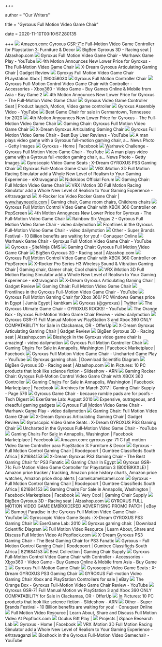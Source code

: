 +++
        
author = "Our Writers"
        
title = "Gyroxus Full Motion Video Game Chair"
        
date = 2020-11-10T00:10:57.280135
        
+++
[ ![](https://images-na.ssl-images-amazon.com/images/I/81utsC%2BsKfL._AC_SL1500_.jpg)](https://images-na.ssl-images-amazon.com/images/I/81utsC%2BsKfL._AC_SL1500_.jpg) Amazon.com: Gyroxus GSR-71c Full-Motion Video Game Controller for  Playstation 3: Furniture & Decor
[ ![](https://cdn.alzashop.com/ImgW.ashx?fd=f3&cd=BGB500b)](https://cdn.alzashop.com/ImgW.ashx?fd=f3&cd=BGB500b) BigBen Gyroxus 3D - Racing seat | Alzashop.com
[ ![](https://i.ytimg.com/vi/kDFTISHA1GU/hqdefault.jpg)](https://i.ytimg.com/vi/kDFTISHA1GU/hqdefault.jpg) Gyroxus Full Motion Video Game Chair - Warhawk Game Play - YouTube
[ ![](https://ww1.prweb.com/prfiles/2008/07/31/650834/GyroxusGameChair2.jpg)](https://ww1.prweb.com/prfiles/2008/07/31/650834/GyroxusGameChair2.jpg) 4th Motion Announces New Lower Price for Gyroxus - The Full-Motion Video  Game Chair
[ ![](https://www.gadgetreview.com/wp-content/uploads/2010/10/X-Dream-Gyroxus-X-Box-Gaming-Chair.jpg)](https://www.gadgetreview.com/wp-content/uploads/2010/10/X-Dream-Gyroxus-X-Box-Gaming-Chair.jpg) X-Dream Gyroxus Articulating Gaming Chair | Gadget Review
[ ![](https://thumbs.worthpoint.com/zoom/images1/1/0909/28/gyroxus-full-motion-video-game-chair_1_d1e624ae649720b82afc044f824e2915.jpg)](https://thumbs.worthpoint.com/zoom/images1/1/0909/28/gyroxus-full-motion-video-game-chair_1_d1e624ae649720b82afc044f824e2915.jpg) Gyroxus Full Motion Video Game Chair PLaystation Xbox | #90058030
[ ![](https://www.sugarcayne.com/wp-content/uploads/2009/03/gyroxus-seat.png)](https://www.sugarcayne.com/wp-content/uploads/2009/03/gyroxus-seat.png) Gyroxus Full Motion Controller Chair
[ ![](https://buygame2.com//site-content/images/product/old/10/800x600/16287.jpg)](https://buygame2.com//site-content/images/product/old/10/800x600/16287.jpg) Gyroxus Full-Motion Control Video Game Chair with Controller - Accessories  - Xbox360 - Video Game - Buy Games Online & Mobile from Asia - Buy Game 2
[ ![](http://ww1.prweb.com/prfiles/2008/07/31/650834/gI_0_GyroxusVideoGameChair.jpg)](http://ww1.prweb.com/prfiles/2008/07/31/650834/gI_0_GyroxusVideoGameChair.jpg) 4th Motion Announces New Lower Price for Gyroxus - The Full-Motion Video  Game Chair
[ ![](https://i.pinimg.com/originals/a6/fe/39/a6fe393ae5c25863515f69a3b6f73616.jpg)](https://i.pinimg.com/originals/a6/fe/39/a6fe393ae5c25863515f69a3b6f73616.jpg) Gyroxus Video Game Controller Seat | Product launch, Motion, Video game  controller
[ ![](https://i.ytimg.com/vi/E6sO1Kx0xqE/hqdefault.jpg)](https://i.ytimg.com/vi/E6sO1Kx0xqE/hqdefault.jpg) Gyroxus Assembly Video - YouTube
[ ![](https://pixl.varagesale.com/http://s3.amazonaws.com/hopshop-image-store-production/114687244/996a6b76943c308eabf96e5b5487b6f8.jpg?_ver=large_uploader_thumbnail&w=640&h=640&fit=crop&s=7ab2f0f07410e9059b16ee69a80889a4)](https://pixl.varagesale.com/http://s3.amazonaws.com/hopshop-image-store-production/114687244/996a6b76943c308eabf96e5b5487b6f8.jpg?_ver=large_uploader_thumbnail&w=640&h=640&fit=crop&s=7ab2f0f07410e9059b16ee69a80889a4) Best Game Chair for sale in Germantown, Tennessee for 2020
[ ![](https://ww1.prweb.com/prfiles/2008/07/31/650834/GyroxusGameChair1.jpg)](https://ww1.prweb.com/prfiles/2008/07/31/650834/GyroxusGameChair1.jpg) 4th Motion Announces New Lower Price for Gyroxus - The Full-Motion Video  Game Chair
[ ![](https://nerdbeach.com/ExistingContent/images/pyramatpcsoundchair_070208.jpg)](https://nerdbeach.com/ExistingContent/images/pyramatpcsoundchair_070208.jpg) Gaming Chair: Gyroxus Full Motion Video Game Chair
[ ![](http://www.jimhall.net/wp-content/uploads/2017/02/gyroxus-gaming-chair-500x330.jpg)](http://www.jimhall.net/wp-content/uploads/2017/02/gyroxus-gaming-chair-500x330.jpg) X-Dream Gyroxus Articulating Gaming Chair
[ ![](https://i.ytimg.com/vi/vJsvXtZBUhQ/hqdefault.jpg)](https://i.ytimg.com/vi/vJsvXtZBUhQ/hqdefault.jpg) Gyroxus Full Motion Video Game Chair - Best Buy User Reviews - YouTube
[ ![](https://media.gettyimages.com/photos/man-plays-video-game-with-a-gyroxus-fullmotion-gaming-chair-a-chair-picture-id1125272421)](https://media.gettyimages.com/photos/man-plays-video-game-with-a-gyroxus-fullmotion-gaming-chair-a-chair-picture-id1125272421) A man plays video game with a Gyroxus full-motion gaming chair, a... News  Photo - Getty Images
[ ![](https://lookaside.fbsbx.com/lookaside/crawler/media/?media_id=390160794369968)](https://lookaside.fbsbx.com/lookaside/crawler/media/?media_id=390160794369968) Gyroxus - Home | Facebook
[ ![](http://i2.ytimg.com/vi/1QvX5X0NDr8/mqdefault.jpg)](http://i2.ytimg.com/vi/1QvX5X0NDr8/mqdefault.jpg) Warhawk Challenge - Gyroxus Full Motion Video Game Chair - YouTube
[ ![](https://media.gettyimages.com/photos/man-plays-video-game-with-a-gyroxus-fullmotion-gaming-chair-a-chair-picture-id1125658771)](https://media.gettyimages.com/photos/man-plays-video-game-with-a-gyroxus-fullmotion-gaming-chair-a-chair-picture-id1125658771) A man plays video game with a Gyroxus full-motion gaming chair, a... News  Photo - Getty Images
[ ![](https://cdn.trendhunterstatic.com/phpthumbnails/84/84043/84043_2_600.jpeg)](https://cdn.trendhunterstatic.com/phpthumbnails/84/84043/84043_2_600.jpeg) Gyroscopic Video Game Seats : X-Dream GYROXUS PS3 Gaming Chair
[ ![](http://www.likecool.com/Gear/Gaming/Gyroxus%20Full-Motion%20Game%20Chair/Gyroxus-Full-Motion-Game-Chair-.jpg)](http://www.likecool.com/Gear/Gaming/Gyroxus%20Full-Motion%20Game%20Chair/Gyroxus-Full-Motion-Game-Chair-.jpg) Gyroxus Full-Motion Game Chair
[ ![](http://www.extravaganzi.com/wp-content/uploads/2010/08/VRX-iMotion-3D-Full-Motion-racing-simulator-3.jpg)](http://www.extravaganzi.com/wp-content/uploads/2010/08/VRX-iMotion-3D-Full-Motion-racing-simulator-3.jpg) VRX iMotion 3D Full Motion Racing Simulator add a Whole New Level of  Realism to Your Gaming Experience - eXtravaganzi
[ ![](http://www.nidokidos.org/userpix/38570_1_145.jpg)](http://www.nidokidos.org/userpix/38570_1_145.jpg) Nidokidos Official Forum
[ ![](https://simxperience.com/portals/0/Images/StageSeriesRacingSims/Stage1rotator.png)](https://simxperience.com/portals/0/Images/StageSeriesRacingSims/Stage1rotator.png) Gaming Chair: Full Motion Video Game Chair
[ ![](http://www.extravaganzi.com/wp-content/uploads/2010/08/VRX-iMotion-3D-Full-Motion-racing-simulator-1.jpg)](http://www.extravaganzi.com/wp-content/uploads/2010/08/VRX-iMotion-3D-Full-Motion-racing-simulator-1.jpg) VRX iMotion 3D Full Motion Racing Simulator add a Whole New Level of  Realism to Your Gaming Experience - eXtravaganzi
[ ![](https://i.pinimg.com/originals/e7/4f/c8/e74fc89556989f81f946b356b04f3b0f.jpg)](https://i.pinimg.com/originals/e7/4f/c8/e74fc89556989f81f946b356b04f3b0f.jpg) X-Rocker Ice Video Rocker Game Chair | www.hayneedle.com | Gaming chair,  Game room chairs, Childrens chairs
[ ![](http://ecx.images-amazon.com/images/I/317X8nIz6bL._SL960_AA960_.jpg)](http://ecx.images-amazon.com/images/I/317X8nIz6bL._SL960_AA960_.jpg) Gyroxus Full Motion Control Video Game Chair with XBOX 360 Controller on  PopScreen
[ ![](https://ww1.prweb.com/prfiles/2008/07/31/650834/GyroxusGameChairDeminsions.jpg)](https://ww1.prweb.com/prfiles/2008/07/31/650834/GyroxusGameChairDeminsions.jpg) 4th Motion Announces New Lower Price for Gyroxus - The Full-Motion Video  Game Chair
[ ![](https://s2.dmcdn.net/v/AoTYz1LkYZGLtLyFN/x1080)](https://s2.dmcdn.net/v/AoTYz1LkYZGLtLyFN/x1080) Rainbow Six Vegas 2 - Gyroxus Full Motion Video Game Chair - video  dailymotion
[ ![](https://s2.dmcdn.net/v/dHnn1EPvllvYqfVU/x1080)](https://s2.dmcdn.net/v/dHnn1EPvllvYqfVU/x1080) Frontlines in the Gyroxus Full-Motion Video Game Chair - video dailymotion
[ ![](https://co.99.com/guide/event/2019/conquermallcenter/images/sub/other/chairforps/1.jpg)](https://co.99.com/guide/event/2019/conquermallcenter/images/sub/other/chairforps/1.jpg) Other - Super Brands Festival - 10 Billion benefits are waiting for you! -  Conuquer Online
[ ![](https://i.ytimg.com/vi/xKJPoRZ9k_s/hqdefault.jpg)](https://i.ytimg.com/vi/xKJPoRZ9k_s/hqdefault.jpg) Warhawk Game Chair - Gyroxus Full Motion Video Game Chair - YouTube
[ ![](https://site-ninja.com/s3.amazonaws.com/siteninja/site-ninja-com/images/510/slide/gyroxusa552.png?1306779382)](https://site-ninja.com/s3.amazonaws.com/siteninja/site-ninja-com/images/510/slide/gyroxusa552.png?1306779382) Gyroxus - SiteNinja CMS
[ ![](http://disbalance.me/wp-content/uploads/2019/04/full-motion-gaming-chair-multi-functional-full-motion-chair-with-keyboard-laptop-holder-and-mouse-pad-full-motion-video-game-chair.jpg)](http://disbalance.me/wp-content/uploads/2019/04/full-motion-gaming-chair-multi-functional-full-motion-chair-with-keyboard-laptop-holder-and-mouse-pad-full-motion-video-game-chair.jpg) Gaming Chair: Gyroxus Full Motion Video Game Chair
[ ![](https://cdn.alzashop.com/Foto/FotoAdd360_rect/BG/BGB500b-05.jpg)](https://cdn.alzashop.com/Foto/FotoAdd360_rect/BG/BGB500b-05.jpg) BigBen Gyroxus 3D - Racing seat | Alzashop.com
[ ![](http://img0127.psstatic.com/124663179_gyroxus-full-motion-control-video-game-chair-with-xbox-.jpg)](http://img0127.psstatic.com/124663179_gyroxus-full-motion-control-video-game-chair-with-xbox-.jpg) Gyroxus Full Motion Control Video Game Chair with XBOX 360 Controller on  PopScreen
[ ![](https://i.pinimg.com/originals/56/f8/71/56f8713fa68cca8d50196d2b8fc46426.jpg)](https://i.pinimg.com/originals/56/f8/71/56f8713fa68cca8d50196d2b8fc46426.jpg) X-Rocker Pro Series H3 Wireless Sound & Vibration Gaming Chair | Gaming  chair, Gamer chair, Cool chairs
[ ![](http://www.extravaganzi.com/wp-content/uploads/2010/08/VRX-iMotion-3D-Full-Motion-racing-simulator-2.jpg)](http://www.extravaganzi.com/wp-content/uploads/2010/08/VRX-iMotion-3D-Full-Motion-racing-simulator-2.jpg) VRX iMotion 3D Full Motion Racing Simulator add a Whole New Level of  Realism to Your Gaming Experience - eXtravaganzi
[ ![](https://www.gadgetreview.com/wp-content/uploads/2020/06/Noblechairs-Epic-Review-390x220.jpg)](https://www.gadgetreview.com/wp-content/uploads/2020/06/Noblechairs-Epic-Review-390x220.jpg) X-Dream Gyroxus Articulating Gaming Chair | Gadget Review
[ ![](https://d210qokc6sjxtj.cloudfront.net/wp-content/uploads/2019/06/owatch-9Dvrchair-in-china.jpg)](https://d210qokc6sjxtj.cloudfront.net/wp-content/uploads/2019/06/owatch-9Dvrchair-in-china.jpg) Gaming Chair: Full Motion Video Game Chair
[ ![](https://i.ytimg.com/vi/Daq0qgK-tHw/hqdefault.jpg)](https://i.ytimg.com/vi/Daq0qgK-tHw/hqdefault.jpg) Frontlines in the Gyroxus Full-Motion Video Game Chair - YouTube
[ ![](https://eg.jumia.is/ff0MtTzuEyrTjJVdn04dYmaX4X8=/fit-in/500x500/filters:fill(white)/product/77/2433/1.jpg?3600)](https://eg.jumia.is/ff0MtTzuEyrTjJVdn04dYmaX4X8=/fit-in/500x500/filters:fill(white)/product/77/2433/1.jpg?3600) Gyroxus Full Motion Gaming Chair for Xbox 360/ PC Windows Games price in  Egypt | Jumia Egypt | kanbkam
[ ![](https://pbs.twimg.com/profile_images/806039145/-1.jpg)](https://pbs.twimg.com/profile_images/806039145/-1.jpg) Gyroxus (@gyroxus) | Twitter
[ ![](http://i1.ytimg.com/vi/8-PickkjHqg/mqdefault.jpg)](http://i1.ytimg.com/vi/8-PickkjHqg/mqdefault.jpg) The Gyroxus Utimate Game Chair - GYROXUS ROCKS! - YouTube
[ ![](https://s2.dmcdn.net/v/FdNfT1NGEbThGSc_P/x1080)](https://s2.dmcdn.net/v/FdNfT1NGEbThGSc_P/x1080) The Orange Box - Gyroxus Full-Motion Video Game Chair Review - video  dailymotion
[ ![](https://photos.offerup.com/-u3Y0DZeVVCsPYCGuqV4i3a9d6w=/600x800/daa0/daa092aa96c244428e04ea9eed1faac2.jpg)](https://photos.offerup.com/-u3Y0DZeVVCsPYCGuqV4i3a9d6w=/600x800/daa0/daa092aa96c244428e04ea9eed1faac2.jpg) Gyroxus GSR-71 Full Manual Motion w/ PlayStation 3 and Xbox 360 ONLY  COMPATABILITY for Sale in Clackamas, OR - OfferUp
[ ![](https://www.gadgetreview.com/wp-content/uploads/2020/07/Secretlab-Omega-Softweave-Review-390x220.jpg)](https://www.gadgetreview.com/wp-content/uploads/2020/07/Secretlab-Omega-Softweave-Review-390x220.jpg) X-Dream Gyroxus Articulating Gaming Chair | Gadget Review
[ ![](https://cdn.alzashop.com/Foto/FotoAdd360_rect/BG/BGB500b-06.jpg)](https://cdn.alzashop.com/Foto/FotoAdd360_rect/BG/BGB500b-06.jpg) BigBen Gyroxus 3D - Racing seat | Alzashop.com
[ ![](https://s1.dmcdn.net/v/dH_g1EPvaua6gX51/x1080)](https://s1.dmcdn.net/v/dH_g1EPvaua6gX51/x1080) Bioshock in the Gyroxus video game chair is amazing! - video dailymotion
[ ![](https://www.sugarcayne.com/wp-content/uploads/2009/03/gyroxus-2-small.jpg)](https://www.sugarcayne.com/wp-content/uploads/2009/03/gyroxus-2-small.jpg) Gyroxus Full Motion Controller Chair
[ ![](https://lookaside.fbsbx.com/lookaside/crawler/media/?media_id=10158781043502904)](https://lookaside.fbsbx.com/lookaside/crawler/media/?media_id=10158781043502904) Gaming Chairs For Sale in Annapolis, Washington | Facebook Marketplace |  Facebook
[ ![](https://i.ytimg.com/vi/7TKKnhHBBbw/hqdefault.jpg)](https://i.ytimg.com/vi/7TKKnhHBBbw/hqdefault.jpg) Gyroxus Full Motion Video Game Chair - Uncharted Game Play - YouTube
[ ![](https://www.researchgate.net/profile/Bernhard_Riecke/publication/241770464/figure/fig2/AS:669294518104082@1536583656718/Experimental-setup-showing-a-participant-on-the-Gyroxus-motion-chair-seated-behind-the_Q320.jpg)](https://www.researchgate.net/profile/Bernhard_Riecke/publication/241770464/figure/fig2/AS:669294518104082@1536583656718/Experimental-setup-showing-a-participant-on-the-Gyroxus-motion-chair-seated-behind-the_Q320.jpg) Gyroxus gaming chair. | Download Scientific Diagram
[ ![](https://cdn.alzashop.com/Foto/f8/NE/NEXTa002a.jpg)](https://cdn.alzashop.com/Foto/f8/NE/NEXTa002a.jpg) BigBen Gyroxus 3D - Racing seat | Alzashop.com
[ ![](https://d2bs8hqp6qvsw6.cloudfront.net/article/images/750x750/dimg/m_img_63289.jpg)](https://d2bs8hqp6qvsw6.cloudfront.net/article/images/750x750/dimg/m_img_63289.jpg) In Pictures: 10 PC products that look like science fiction - Slideshow - ARN
[ ![](http://2.bp.blogspot.com/-Sy-jyh2kDKM/TmojZjtDxyI/AAAAAAAAAG4/kCd1tJIDd7E/s1600/amazon-order-button.gif)](http://2.bp.blogspot.com/-Sy-jyh2kDKM/TmojZjtDxyI/AAAAAAAAAG4/kCd1tJIDd7E/s1600/amazon-order-button.gif) Gaming Rocker Chair: Gyroxus Full-Motion Control Video Game Chair with XBOX  360 Controller
[ ![](https://lookaside.fbsbx.com/lookaside/crawler/media/?media_id=1915898191885751)](https://lookaside.fbsbx.com/lookaside/crawler/media/?media_id=1915898191885751) Gaming Chairs For Sale in Annapolis, Washington | Facebook Marketplace |  Facebook
[ ![](https://i.ytimg.com/vi/GCJwpTMcp_4/hqdefault.jpg?custom=true&w=246&h=138&stc=true&jpg444=true&jpgq=90&sp=68&bri=0.3&sigh=NI5PbldP5RgeL9Gxmw0descIxXw)](https://i.ytimg.com/vi/GCJwpTMcp_4/hqdefault.jpg?custom=true&w=246&h=138&stc=true&jpg444=true&jpgq=90&sp=68&bri=0.3&sigh=NI5PbldP5RgeL9Gxmw0descIxXw) Archives for March 2017 | Gaming Chair Supply - Page 576
[ ![](https://i2.wp.com/www.techdigest.tv/wp-content/uploads/2015/02/roto.png?fit=795%2C580&ssl=1&resize=350%2C200)](https://i2.wp.com/www.techdigest.tv/wp-content/uploads/2015/02/roto.png?fit=795%2C580&ssl=1&resize=350%2C200) Gyroxus Game Chair - because rumble pads are for poofs - Tech Digest
[ ![](https://i.ytimg.com/vi/fHONmQNqkhc/hqdefault.jpg)](https://i.ytimg.com/vi/fHONmQNqkhc/hqdefault.jpg) ExerGame Lab: August 2010
[ ![](https://mygaming.co.za/news/wp-content/uploads/2014/03/Emperor.png)](https://mygaming.co.za/news/wp-content/uploads/2014/03/Emperor.png) Expensive, outrageous, and dreadful gaming gadgets
[ ![](https://s2.dmcdn.net/v/AnUpt1Lk3iY8iDJ_s/x1080)](https://s2.dmcdn.net/v/AnUpt1Lk3iY8iDJ_s/x1080) Gyroxus Full Motion Video Game Chair - Warhawk Game Play - video dailymotion
[ ![](https://gopositron.com/wp-content/uploads/2018/11/GirllInChair_newest_opt.png)](https://gopositron.com/wp-content/uploads/2018/11/GirllInChair_newest_opt.png) Gaming Chair: Full Motion Video Game Chair
[ ![](https://www.gadgetreview.com/wp-content/uploads/2011/03/Playseat-F1-Redbull.jpg)](https://www.gadgetreview.com/wp-content/uploads/2011/03/Playseat-F1-Redbull.jpg) X-Dream Gyroxus Articulating Gaming Chair | Gadget Review
[ ![](https://cdn.trendhunterstatic.com/phpthumbnails/60/60058/60058_1_468.jpeg)](https://cdn.trendhunterstatic.com/phpthumbnails/60/60058/60058_1_468.jpeg) Gyroscopic Video Game Seats : X-Dream GYROXUS PS3 Gaming Chair
[ ![](https://i.ytimg.com/vi/JOWMsbjQDwQ/hqdefault.jpg)](https://i.ytimg.com/vi/JOWMsbjQDwQ/hqdefault.jpg) Uncharted in the Gyroxus Full-Motion Video Game Chair - YouTube
[ ![](https://lookaside.fbsbx.com/lookaside/crawler/media/?media_id=10164132610060463)](https://lookaside.fbsbx.com/lookaside/crawler/media/?media_id=10164132610060463) Gaming Chairs For Sale in Annapolis, Washington | Facebook Marketplace |  Facebook
[ ![](https://m.media-amazon.com/images/I/511DJuAc2HL._AC_UL400_.jpg)](https://m.media-amazon.com/images/I/511DJuAc2HL._AC_UL400_.jpg) Amazon.com: gyroxus gsr-71 C full-motion Video Game Controller para  PlayStation 3: Furniture & Decor
[ ![](https://i.ebayimg.com/images/g/BsIAAOSwQPdfiJKv/s-l800.jpg)](https://i.ebayimg.com/images/g/BsIAAOSwQPdfiJKv/s-l800.jpg) Gyroxus - Full Motion Control Gaming Chair | Roodepoort | Gumtree  Classifieds South Africa | 821684153
[ ![](https://i0.wp.com/www.itrush.com/wp-content/uploads/2012/11/X-Rocker-Pro-Series-Pedestal-Video-Gaming-Chair.jpg?fit=400%2C400&ssl=1&resize=350%2C200)](https://i0.wp.com/www.itrush.com/wp-content/uploads/2012/11/X-Rocker-Pro-Series-Pedestal-Video-Gaming-Chair.jpg?fit=400%2C400&ssl=1&resize=350%2C200) X-Dream Gyroxus PS3 Gaming Chair - The Best Gaming Chair for PS3 Fanatic
[ ![](https://m.media-amazon.com/images/I/51NsESv08eL._AC_UL400_.jpg)](https://m.media-amazon.com/images/I/51NsESv08eL._AC_UL400_.jpg) Gaming Chair In Egypt
[ ![](https://charts.camelcamelcamel.com/us/B001BKKXLE/amazon.png?force=1&zero=0&w=358&h=430&desired=false&legend=0&ilt=1&tp=all&fo=0&lang=en)](https://charts.camelcamelcamel.com/us/B001BKKXLE/amazon.png?force=1&zero=0&w=358&h=430&desired=false&legend=0&ilt=1&tp=all&fo=0&lang=en) Gyroxus GSR-71c Full-Motion Video Game Controller for Playstation 3  (B001BKKXLE) | Amazon price tracker / tracking, Amazon price history  charts, Amazon price watches, Amazon price drop alerts | camelcamelcamel.com
[ ![](https://i.ebayimg.com/00/s/ODAwWDQ5Mg==/z/vpMAAOSw4VJfiJKq/$_19.jpg)](https://i.ebayimg.com/00/s/ODAwWDQ5Mg==/z/vpMAAOSw4VJfiJKq/$_19.jpg) Gyroxus - Full Motion Control Gaming Chair | Roodepoort | Gumtree  Classifieds South Africa | 821684153
[ ![](https://lookaside.fbsbx.com/lookaside/crawler/media/?media_id=10164160719030463)](https://lookaside.fbsbx.com/lookaside/crawler/media/?media_id=10164160719030463) Gaming Chairs For Sale in Annapolis, Washington | Facebook Marketplace |  Facebook
[ ![](https://i.ytimg.com/vi/E6NvQDbsLGc/hqdefault.jpg?custom=true&w=246&h=138&stc=true&jpg444=true&jpgq=90&sp=68&sigh=Kw2Dob9ycz0K6SPXg9mGeUOWar4)](https://i.ytimg.com/vi/E6NvQDbsLGc/hqdefault.jpg?custom=true&w=246&h=138&stc=true&jpg444=true&jpgq=90&sp=68&sigh=Kw2Dob9ycz0K6SPXg9mGeUOWar4) Very Cool | Gaming Chair Supply
[ ![](https://cdn.alzashop.com/Foto/f8/NE/NEXTa002.jpg)](https://cdn.alzashop.com/Foto/f8/NE/NEXTa002.jpg) BigBen Gyroxus 3D - Racing seat | Alzashop.com
[ ![](https://i.ebayimg.com/00/s/NjQ1WDUyOQ==/z/cpEAAOSwv0tVBM2j/$_62.JPG?set_id=880000500F)](https://i.ebayimg.com/00/s/NjQ1WDUyOQ==/z/cpEAAOSwv0tVBM2j/$_62.JPG?set_id=880000500F) GYROXUS FULL MOTION VIDEO GAME EMBROIDERED ADVERTISING PROMO PATCH | eBay
[ ![](http://i1.ytimg.com/vi/XiZh8tdHPIE/mqdefault.jpg)](http://i1.ytimg.com/vi/XiZh8tdHPIE/mqdefault.jpg) Burnout Paradise in the Gyroxus Full Motion Video Game Chair - YouTube
[ ![](https://cdn.trendhunterstatic.com/phpthumbnails/62/62266/62266_1_468.jpeg)](https://cdn.trendhunterstatic.com/phpthumbnails/62/62266/62266_1_468.jpeg) Gyroscopic Video Game Seats : X-Dream GYROXUS PS3 Gaming Chair
[ ![](http://upload.wikimedia.org/wikipedia/en/thumb/e/ed/Treasure_World_Cover.jpg/300px-Treasure_World_Cover.jpg)](http://upload.wikimedia.org/wikipedia/en/thumb/e/ed/Treasure_World_Cover.jpg/300px-Treasure_World_Cover.jpg) ExerGame Lab: 2010
[ ![](https://www.researchgate.net/profile/Bernhard_Riecke/publication/241770464/figure/fig3/AS:669294518104084@1536583656742/Post-experimental-rating-of-how-well-participants-could-navigate-and-follow-the-green_Q320.jpg)](https://www.researchgate.net/profile/Bernhard_Riecke/publication/241770464/figure/fig3/AS:669294518104084@1536583656742/Post-experimental-rating-of-how-well-participants-could-navigate-and-follow-the-green_Q320.jpg) Gyroxus gaming chair. | Download Scientific Diagram
[ ![](https://www.dailymotion.com/thumbnail/video/x2g1zc2)](https://www.dailymotion.com/thumbnail/video/x2g1zc2) Full Motion Video Resource | Learn About, Share and Discuss Full Motion  Video At Popflock.com
[ ![](https://i2.wp.com/www.itrush.com/wp-content/uploads/2009/06/x-rocker-pro.jpg?fit=400%2C400&ssl=1&resize=350%2C200)](https://i2.wp.com/www.itrush.com/wp-content/uploads/2009/06/x-rocker-pro.jpg?fit=400%2C400&ssl=1&resize=350%2C200) X-Dream Gyroxus PS3 Gaming Chair - The Best Gaming Chair for PS3 Fanatic
[ ![](https://i.ebayimg.com/images/g/A10AAOSwJodfiJKy/s-l800.jpg)](https://i.ebayimg.com/images/g/A10AAOSwJodfiJKy/s-l800.jpg) Gyroxus - Full Motion Control Gaming Chair | Roodepoort | Gumtree  Classifieds South Africa | 821684153
[ ![](https://i.ytimg.com/vi/9erdvXMsegQ/hqdefault.jpg?custom=true&w=246&h=138&stc=true&jpg444=true&jpgq=90&sp=67&sigh=Ph2Y0YkgdqQg9VRx7xVOK3qYYKo)](https://i.ytimg.com/vi/9erdvXMsegQ/hqdefault.jpg?custom=true&w=246&h=138&stc=true&jpg444=true&jpgq=90&sp=67&sigh=Ph2Y0YkgdqQg9VRx7xVOK3qYYKo) Best Collection | Gaming Chair Supply
[ ![](https://buygame2.com//site-content/images/product/old/10/800x600/16287_1.jpg)](https://buygame2.com//site-content/images/product/old/10/800x600/16287_1.jpg) Gyroxus Full-Motion Control Video Game Chair with Controller - Accessories  - Xbox360 - Video Game - Buy Games Online & Mobile from Asia - Buy Game 2
[ ![](http://www.likecool.com/Gear/Gaming/Star%20Trek%20Pinball%20Machine/thumb/Star-Trek-Pinball-Machine.jpg)](http://www.likecool.com/Gear/Gaming/Star%20Trek%20Pinball%20Machine/thumb/Star-Trek-Pinball-Machine.jpg) Gyroxus Full-Motion Game Chair
[ ![](https://cdn.trendhunterstatic.com/phpthumbnails/78/78583/78583_1_468.jpeg)](https://cdn.trendhunterstatic.com/phpthumbnails/78/78583/78583_1_468.jpeg) Gyroscopic Video Game Seats : X-Dream GYROXUS PS3 Gaming Chair
[ ![](https://i.ebayimg.com/images/g/oBQAAOSwAj5Z16Ju/s-l640.png)](https://i.ebayimg.com/images/g/oBQAAOSwAj5Z16Ju/s-l640.png) GYROXUS Full-motion Video Gaming Chair Xbox and PlayStation Controllers for  sale | eBay
[ ![](http://i3.ytimg.com/vi/FC9oLBUhKis/mqdefault.jpg)](http://i3.ytimg.com/vi/FC9oLBUhKis/mqdefault.jpg) The Orange Box - Gyroxus Full-Motion Video Game Chair Review - YouTube
[ ![](https://images.offerup.com/OPQexapIaxNi3Z9U5afkBToS4lc=/300x400/cb59/cb59613d6d1c45cca0e6208d95460463.jpg)](https://images.offerup.com/OPQexapIaxNi3Z9U5afkBToS4lc=/300x400/cb59/cb59613d6d1c45cca0e6208d95460463.jpg) Gyroxus GSR-71 Full Manual Motion w/ PlayStation 3 and Xbox 360 ONLY  COMPATABILITY for Sale in Clackamas, OR - OfferUp
[ ![](https://d2bs8hqp6qvsw6.cloudfront.net/article/images/750x750/dimg/m_img_63290.jpg)](https://d2bs8hqp6qvsw6.cloudfront.net/article/images/750x750/dimg/m_img_63290.jpg) In Pictures: 10 PC products that look like science fiction - Slideshow - ARN
[ ![](https://co.99.com/guide/event/2019/conquermallcenter/images/sub/other/table/1.jpg)](https://co.99.com/guide/event/2019/conquermallcenter/images/sub/other/table/1.jpg) Other - Super Brands Festival - 10 Billion benefits are waiting for you! -  Conuquer Online
[ ![](https://www.dailymotion.com/thumbnail/video/x405kpp)](https://www.dailymotion.com/thumbnail/video/x405kpp) Full Motion Video Resource | Learn About, Share and Discuss Full Motion  Video At Popflock.com
[ ![](http://b.parsons.edu/~lik43/doc/wp-content/uploads/2013/05/IMG_6832.png)](http://b.parsons.edu/~lik43/doc/wp-content/uploads/2013/05/IMG_6832.png) Oculus Rift Play |
[ ![](http://ispace.iat.sfu.ca/wp-content/uploads/2011/06/Riecke_researchOverview_Vection.jpg)](http://ispace.iat.sfu.ca/wp-content/uploads/2011/06/Riecke_researchOverview_Vection.jpg) Projects | iSpace Research Lab
[ ![](https://lookaside.fbsbx.com/lookaside/crawler/media/?media_id=2205500672880071)](https://lookaside.fbsbx.com/lookaside/crawler/media/?media_id=2205500672880071) Gyroxus - Home | Facebook
[ ![](https://i.ytimg.com/vi/T6n0c2uyMkk/hqdefault.jpg)](https://i.ytimg.com/vi/T6n0c2uyMkk/hqdefault.jpg) VRX iMotion 3D Full Motion Racing Simulator add a Whole New Level of  Realism to Your Gaming Experience - eXtravaganzi
[ ![](https://i.ytimg.com/vi/sDNWKZk_dPI/hqdefault.jpg)](https://i.ytimg.com/vi/sDNWKZk_dPI/hqdefault.jpg) Bioshock in the Gyroxus Full-Motion Video Gamechair - YouTube
